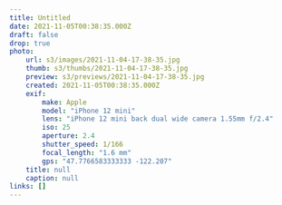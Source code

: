 ```yaml
---
title: Untitled
date: 2021-11-05T00:38:35.000Z
draft: false
drop: true
photo:
    url: s3/images/2021-11-04-17-38-35.jpg
    thumb: s3/thumbs/2021-11-04-17-38-35.jpg
    preview: s3/previews/2021-11-04-17-38-35.jpg
    created: 2021-11-05T00:38:35.000Z
    exif:
        make: Apple
        model: "iPhone 12 mini"
        lens: "iPhone 12 mini back dual wide camera 1.55mm f/2.4"
        iso: 25
        aperture: 2.4
        shutter_speed: 1/166
        focal_length: "1.6 mm"
        gps: "47.7766583333333 -122.207"
    title: null
    caption: null
links: []
---
```

